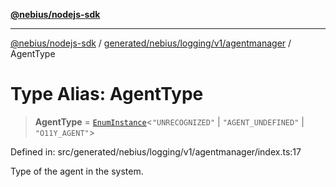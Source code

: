 [**@nebius/nodejs-sdk**](../../../../../../README.md)

***

[@nebius/nodejs-sdk](../../../../../../README.md) / [generated/nebius/logging/v1/agentmanager](../README.md) / AgentType

# Type Alias: AgentType

> **AgentType** = [`EnumInstance`](../../../../../../runtime/protos/enum/type-aliases/EnumInstance.md)\<`"UNRECOGNIZED"` \| `"AGENT_UNDEFINED"` \| `"O11Y_AGENT"`\>

Defined in: src/generated/nebius/logging/v1/agentmanager/index.ts:17

Type of the agent in the system.
